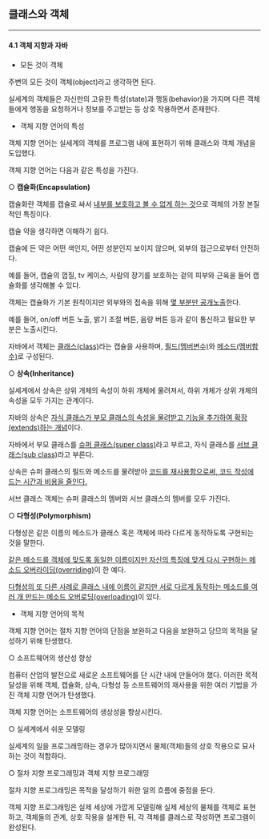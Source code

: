 ## 클래스와 객체



---------



#### 4.1 객체 지향과 자바



- 모든 것이 객체



주변의 모든 것이 객체(object)라고 생각하면 된다. 

실세계의 객체들은 자신만의 고유한 특성(state)과 행동(behavior)을 가지며 다른 객체들에게 행동을 요청하거나 정보를 주고받는 등 상호 작용하면서 존재한다.



- 객체 지향 언어의 특성



객체 지향 언어는 실세계의 객체를 프로그램 내에 표현하기 위해 클래스와 객체 개념을 도입했다.

객체 지향 언어는 다음과 같은 특성을 가진다.

○ **캡슐화(Encapsulation)**

캡슐화란 객체를 캡슐로 싸서 <u>내부를 보호하고 볼 수 없게 하는 것</u>으로 객체의 가장 본질적인 특징이다. 

캡슐 약을 생각하면 이해하기 쉽다.

캡슐에 든 약은 어떤 색인지, 어떤 성분인지 보이지 않으며, 외부의 접근으로부터 안전하다.

예를 들어, 캡슐의 껍질, tv 케이스, 사람의 장기를 보호하는 겉의 피부와 근육을 들어 캡슐화를 생각해볼 수 있다.

객체는 캡슐화가 기본 원칙이지만 외부와의 접속을 위해 <u>몇 부분만 공개노출</u>한다. 

예를 들어, on/off 버튼 노출, 밝기 조절 버튼, 음량 버튼 등과 같이 통신하고 필요한 부분은 노출시킨다.

자바에서 객체는 <u>클래스(class)</u>라는 캡슐을 사용하며, <u>필드(멤버변수)</u>와 <u>메소드(멤버함수)</u>로 구성된다.

○ **상속(Inheritance)**

실세계에서 상속은 상위 개체의 속성이 하위 개체에 물려져서, 하위 개체가 상위 개체의 속성을 모두 가지는 관계이다.

자바의 상속은 <u>자식 클래스가 부모 클래스의 속성을 물려받고 기능을 추가하여 확장(extends)하는 개념</u>이다.

자바에서 부모 클래스를 <u>슈퍼 클래스(super class)</u>라고 부르고, 자식 클래스를 <u>서브 클래스(sub class)</u>라고 부른다.

상속은 슈퍼 클래스의 필드와 메소드를 물려받아 <u>코드를 재사용함으로써, 코드 작성에 드는 시간과 비용을 줄인다.</u>

서브 클래스 객체는 슈퍼 클래스의 멤버와 서브 클래스의 멤버를 모두 가진다.

○ **다형성(Polymorphism)**

다형성은 같은 이름의 메소드가 클래스 혹은 객체에 따라 다르게 동작하도록 구현되는 것을 말한다.

<u>같은 메소드를 객체에 맞도록 동일한 이름이지만 자신의 특징에 맞게 다시 구현하는 메소드 오버라이딩(overriding)</u>이 한 예다.

<u>다형성의 또 다른 사례로 클래스 내에 이름이 같지만 서로 다르게 동작하는 메소드를 여러 개 만드는 메소드 오버로딩(overloading)</u>이 있다.



- 객체 지향 언어의 목적



객체 지향 언어는 절차 지향 언어의 단점을 보완하고 다음을 보완하고 당므의 목적을 달성하기 위해 탄생했다.

○ 소프트웨어의 생산성 향상

컴퓨터 산업의 발전으로 새로운 소프트웨어를 단 시간 내에 만들어야 했다. 이러한 목적 달성을 위해 객체, 캡슐화, 상속, 다형성 등 소프트웨어의 재사용을 위한 여러 기법을 가진 객체 지향 언어가 탄생했다.

객체 지향 언어는 소프트웨어의 생상성을 향상시킨다.

○ 실세계에서 쉬운 모델링

실세계의 일을 프로그래밍하는 경우가 많아지면서 물체(객체)들의 상호 작용으로 묘사하는 것이 적합하다.

○ 절차 지향 프로그래밍과 객체 지향 프로그래밍

절차 지향 프로그래밍은 목적을 달성하기 위한 일의 흐름에 중점을 둔다.

객체 지향 프로그래밍은 실제 세상에 가깝게 모델링해 실제 세상의 물체를 객체로 표현하고, 객체들의 관계, 상호 작용을 설계한 뒤, 각 객체를 클래스로 작성하면 프로그램이 완성된다.